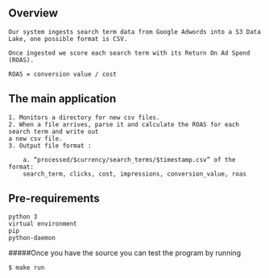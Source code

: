 ## Overview

    Our system ingests search term data from Google Adwords into a S3 Data Lake, one possible format is CSV.
    
    Once ingested we score each search term with its Return On Ad Spend (ROAS). 
    
    ROAS = conversion value / cost

## The main application
    1. Monitors a directory for new csv files.
    2. When a file arrives, parse it and calculate the ROAS for each search term and write out
    a new csv file.
    3. Output file format :
    
        a. “processed/$currency/search_terms/$timestamp.csv” of the format:
        search_term, clicks, cost, impressions, conversion_value, roas

## Pre-requirements
    python 3
    virtual environment
    pip
    python-daemon

#####Once you have the source you can test the program by running

	$ make run



    
